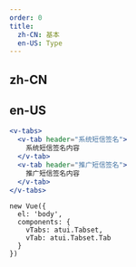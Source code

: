 ```yaml
---
order: 0
title:
  zh-CN: 基本
  en-US: Type
---
```


## zh-CN



## en-US


````jsx
<v-tabs>
  <v-tab header="系统短信签名">
    系统短信签名内容
  </v-tab>
  <v-tab header="推广短信签名">
    推广短信签名内容
  </v-tab>
</v-tabs>

````

````vue-script
new Vue({
  el: 'body',
  components: {
    vTabs: atui.Tabset,
    vTab: atui.Tabset.Tab
  }
})
````
